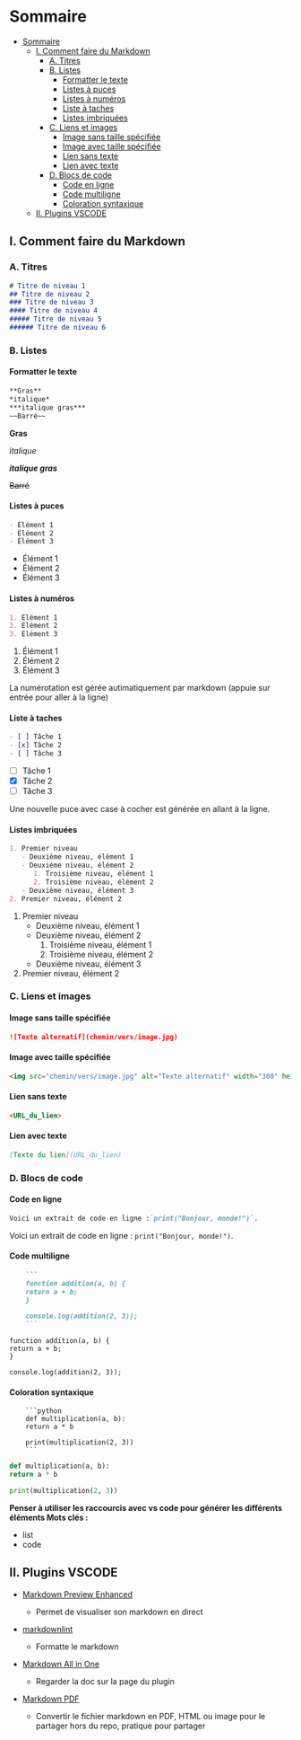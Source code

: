 # Sommaire

- [Sommaire](#sommaire)
  - [I. Comment faire du Markdown](#i-comment-faire-du-markdown)
    - [A. Titres](#a-titres)
    - [B. Listes](#b-listes)
      - [Formatter le texte](#formatter-le-texte)
      - [Listes à puces](#listes-à-puces)
      - [Listes à numéros](#listes-à-numéros)
      - [Liste à taches](#liste-à-taches)
      - [Listes imbriquées](#listes-imbriquées)
    - [C. Liens et images](#c-liens-et-images)
      - [Image sans taille spécifiée](#image-sans-taille-spécifiée)
      - [Image avec taille spécifiée](#image-avec-taille-spécifiée)
      - [Lien sans texte](#lien-sans-texte)
      - [Lien avec texte](#lien-avec-texte)
    - [D. Blocs de code](#d-blocs-de-code)
      - [Code en ligne](#code-en-ligne)
      - [Code multiligne](#code-multiligne)
      - [Coloration syntaxique](#coloration-syntaxique)
  - [II. Plugins VSCODE](#ii-plugins-vscode)

## I. Comment faire du Markdown

### A. Titres

```markdown
# Titre de niveau 1
## Titre de niveau 2
### Titre de niveau 3
#### Titre de niveau 4
##### Titre de niveau 5
###### Titre de niveau 6
```

### B. Listes

#### Formatter le texte

```markdown
**Gras**
*italique*
***italique gras***
~~Barré~~
```

**Gras**

*italique*

***italique gras***

~~Barré~~

#### Listes à puces

```markdown
- Élément 1
- Élément 2
- Élément 3
```

- Élément 1
- Élément 2
- Élément 3

#### Listes à numéros

```markdown
1. Élément 1
2. Élément 2
3. Élément 3
```

1. Élément 1
2. Élément 2
3. Élément 3

La numérotation est gérée autimatiquement par markdown (appuie sur entrée pour aller à la ligne)

#### Liste à taches

```markdown
- [ ] Tâche 1
- [x] Tâche 2
- [ ] Tâche 3
```

- [ ] Tâche 1
- [x] Tâche 2
- [ ] Tâche 3

Une nouvelle puce avec case à cocher est générée en allant à la ligne.

#### Listes imbriquées

```markdown
1. Premier niveau
   - Deuxième niveau, élément 1
   - Deuxième niveau, élément 2
      1. Troisième niveau, élément 1
      2. Troisième niveau, élément 2
   - Deuxième niveau, élément 3
2. Premier niveau, élément 2
```

1. Premier niveau
   - Deuxième niveau, élément 1
   - Deuxième niveau, élément 2
      1. Troisième niveau, élément 1
      2. Troisième niveau, élément 2
   - Deuxième niveau, élément 3
2. Premier niveau, élément 2

### C. Liens et images

#### Image sans taille spécifiée

```markdown
![Texte alternatif](chemin/vers/image.jpg)
```

#### Image avec taille spécifiée

```markdown
<img src="chemin/vers/image.jpg" alt="Texte alternatif" width="300" height="200">
```

#### Lien sans texte

```markdown
<URL_du_lien>
```

#### Lien avec texte

```markdown
[Texte du lien](URL_du_lien)
```

### D. Blocs de code

#### Code en ligne

```markdown
Voici un extrait de code en ligne :`print("Bonjour, monde!")`.
```

Voici un extrait de code en ligne : `print("Bonjour, monde!")`.

#### Code multiligne

```markdown
    ```
    function addition(a, b) {
    return a + b;
    }

    console.log(addition(2, 3));
    ```
```

```
function addition(a, b) {
return a + b;
}

console.log(addition(2, 3));
```

#### Coloration syntaxique

```
    ```python
    def multiplication(a, b):
    return a * b

    print(multiplication(2, 3))
    ```
```

```python
def multiplication(a, b):
return a * b

print(multiplication(2, 3))
```

**Penser à utiliser les raccourcis avec vs code pour générer les différents éléments
Mots clés :**

- list
- code

## II. Plugins VSCODE

- [Markdown Preview Enhanced](https://marketplace.visualstudio.com/items?itemName=shd101wyy.markdown-preview-enhanced)
  - Permet de visualiser son markdown en direct
  
- [markdownlint](https://marketplace.visualstudio.com/items?itemName=DavidAnson.vscode-markdownlint)
  - Formatte le markdown

- [Markdown All in One](https://marketplace.visualstudio.com/items?itemName=yzhang.markdown-all-in-one)
  - Regarder la doc sur la page du plugin

- [Markdown PDF](https://marketplace.visualstudio.com/items?itemName=yzane.markdown-pdf)
  - Convertir le fichier markdown en PDF, HTML ou image pour le partager hors du repo, pratique pour partager
